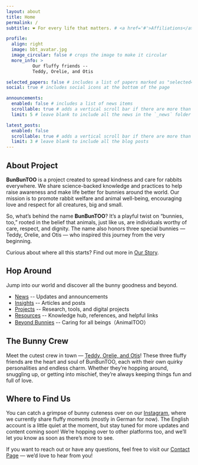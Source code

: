 ```yaml
---
layout: about
title: Home
permalink: /
subtitle: ❤️ For every life that matters. # <a href='#'>Affiliations</a>. Address. Contacts. Motto. Etc.

profile:
  align: right
  image: bbt_avatar.jpg
  image_circular: false # crops the image to make it circular
  more_info: >
          Our fluffy friends --  
          Teddy, Orelie, and Otis

selected_papers: false # includes a list of papers marked as "selected={true}"
social: true # includes social icons at the bottom of the page

announcements:
  enabled: false # includes a list of news items
  scrollable: true # adds a vertical scroll bar if there are more than 3 news items
  limit: 5 # leave blank to include all the news in the `_news` folder

latest_posts:
  enabled: false
  scrollable: true # adds a vertical scroll bar if there are more than 3 new posts items
  limit: 3 # leave blank to include all the blog posts
---
```

## About Project
**BunBunTOO** is a project created to spread kindness and care for rabbits everywhere. We share science-backed knowledge and practices to help raise awareness and make life better for bunnies around the world. Our mission is to promote rabbit welfare and animal well-being, encouraging love and respect for all creatures, big and small.

So, what’s behind the name **BunBunTOO**? It’s a playful twist on “bunnies, too,” rooted in the belief that animals, just like us, are individuals worthy of care, respect, and dignity. The name also honors three special bunnies — Teddy, Orelie, and Otis — who inspired this journey from the very beginning.

Curious about where all this starts? Find out more in [Our Story](./story).

## Hop Around
Jump into our world and discover all the bunny goodness and beyond.
- [News](./news) -- Updates and announcements
- [Insights](./insights) -- Articles and posts
- [Projects](./projects) -- Research, tools, and digital projects
- [Resources](./resources) -- Knowledge hub, references, and helpful links
- [Beyond Bunnies](./beyond) -- Caring for all beings（AnimalTOO）

## The Bunny Crew
Meet the cutest crew in town — [Teddy, Orelie, and Otis](./bunnies)! These three fluffy friends are the heart and soul of BunBunTOO, each with their own quirky personalities and endless charm. Whether they’re hopping around, snuggling up, or getting into mischief, they’re always keeping things fun and full of love.

## Where to Find Us
You can catch a grimpse of bunny cuteness over on our [Instagram](https://www.instagram.com/bunbuntoo.de), where we currently share fluffy moments (mostly in German for now). The English account is a little quiet at the moment, but stay tuned for more updates and content coming soon! We’re hopping over to other platforms too, and we’ll let you know as soon as there’s more to see.

If you want to reach out or have any questions, feel free to visit our [Contact Page](./contact) — we’d love to hear from you!